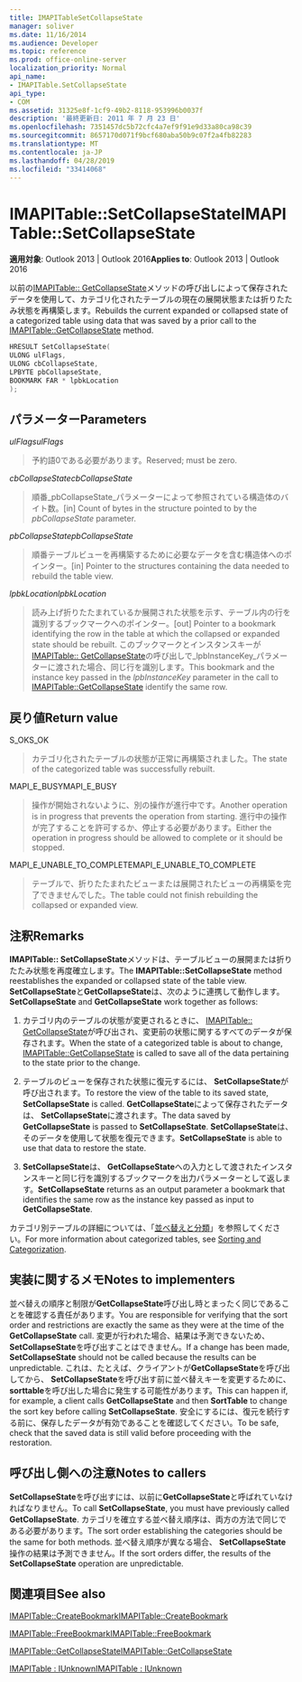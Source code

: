 ```yaml
---
title: IMAPITableSetCollapseState
manager: soliver
ms.date: 11/16/2014
ms.audience: Developer
ms.topic: reference
ms.prod: office-online-server
localization_priority: Normal
api_name:
- IMAPITable.SetCollapseState
api_type:
- COM
ms.assetid: 31325e8f-1cf9-49b2-8118-953996b0037f
description: '最終更新日: 2011 年 7 月 23 日'
ms.openlocfilehash: 7351457dc5b72cfc4a7ef9f91e9d33a80ca98c39
ms.sourcegitcommit: 8657170d071f9bcf680aba50b9c07f2a4fb82283
ms.translationtype: MT
ms.contentlocale: ja-JP
ms.lasthandoff: 04/28/2019
ms.locfileid: "33414068"
---
```

# <a name="imapitablesetcollapsestate"></a><span data-ttu-id="0f91e-103">IMAPITable::SetCollapseState</span><span class="sxs-lookup"><span data-stu-id="0f91e-103">IMAPITable::SetCollapseState</span></span>

  
  
<span data-ttu-id="0f91e-104">**適用対象**: Outlook 2013 | Outlook 2016</span><span class="sxs-lookup"><span data-stu-id="0f91e-104">**Applies to**: Outlook 2013 | Outlook 2016</span></span> 
  
<span data-ttu-id="0f91e-105">以前の[IMAPITable:: GetCollapseState](imapitable-getcollapsestate.md)メソッドの呼び出しによって保存されたデータを使用して、カテゴリ化されたテーブルの現在の展開状態または折りたたみ状態を再構築します。</span><span class="sxs-lookup"><span data-stu-id="0f91e-105">Rebuilds the current expanded or collapsed state of a categorized table using data that was saved by a prior call to the [IMAPITable::GetCollapseState](imapitable-getcollapsestate.md) method.</span></span> 
  
```cpp
HRESULT SetCollapseState(
ULONG ulFlags,
ULONG cbCollapseState,
LPBYTE pbCollapseState,
BOOKMARK FAR * lpbkLocation
);
```

## <a name="parameters"></a><span data-ttu-id="0f91e-106">パラメーター</span><span class="sxs-lookup"><span data-stu-id="0f91e-106">Parameters</span></span>

 <span data-ttu-id="0f91e-107">_ulFlags_</span><span class="sxs-lookup"><span data-stu-id="0f91e-107">_ulFlags_</span></span>
  
> <span data-ttu-id="0f91e-108">予約語0である必要があります。</span><span class="sxs-lookup"><span data-stu-id="0f91e-108">Reserved; must be zero.</span></span>
    
 <span data-ttu-id="0f91e-109">_cbCollapseState_</span><span class="sxs-lookup"><span data-stu-id="0f91e-109">_cbCollapseState_</span></span>
  
> <span data-ttu-id="0f91e-110">順番_pbCollapseState_パラメーターによって参照されている構造体のバイト数。</span><span class="sxs-lookup"><span data-stu-id="0f91e-110">[in] Count of bytes in the structure pointed to by the  _pbCollapseState_ parameter.</span></span> 
    
 <span data-ttu-id="0f91e-111">_pbCollapseState_</span><span class="sxs-lookup"><span data-stu-id="0f91e-111">_pbCollapseState_</span></span>
  
> <span data-ttu-id="0f91e-112">順番テーブルビューを再構築するために必要なデータを含む構造体へのポインター。</span><span class="sxs-lookup"><span data-stu-id="0f91e-112">[in] Pointer to the structures containing the data needed to rebuild the table view.</span></span>
    
 <span data-ttu-id="0f91e-113">_lpbkLocation_</span><span class="sxs-lookup"><span data-stu-id="0f91e-113">_lpbkLocation_</span></span>
  
> <span data-ttu-id="0f91e-114">読み上げ折りたたまれているか展開された状態を示す、テーブル内の行を識別するブックマークへのポインター。</span><span class="sxs-lookup"><span data-stu-id="0f91e-114">[out] Pointer to a bookmark identifying the row in the table at which the collapsed or expanded state should be rebuilt.</span></span> <span data-ttu-id="0f91e-115">このブックマークとインスタンスキーが[IMAPITable:: GetCollapseState](imapitable-getcollapsestate.md)の呼び出しで_lpbInstanceKey_パラメーターに渡された場合、同じ行を識別します。</span><span class="sxs-lookup"><span data-stu-id="0f91e-115">This bookmark and the instance key passed in the  _lpbInstanceKey_ parameter in the call to [IMAPITable::GetCollapseState](imapitable-getcollapsestate.md) identify the same row.</span></span> 
    
## <a name="return-value"></a><span data-ttu-id="0f91e-116">戻り値</span><span class="sxs-lookup"><span data-stu-id="0f91e-116">Return value</span></span>

<span data-ttu-id="0f91e-117">S_OK</span><span class="sxs-lookup"><span data-stu-id="0f91e-117">S_OK</span></span> 
  
> <span data-ttu-id="0f91e-118">カテゴリ化されたテーブルの状態が正常に再構築されました。</span><span class="sxs-lookup"><span data-stu-id="0f91e-118">The state of the categorized table was successfully rebuilt.</span></span>
    
<span data-ttu-id="0f91e-119">MAPI_E_BUSY</span><span class="sxs-lookup"><span data-stu-id="0f91e-119">MAPI_E_BUSY</span></span> 
  
> <span data-ttu-id="0f91e-120">操作が開始されないように、別の操作が進行中です。</span><span class="sxs-lookup"><span data-stu-id="0f91e-120">Another operation is in progress that prevents the operation from starting.</span></span> <span data-ttu-id="0f91e-121">進行中の操作が完了することを許可するか、停止する必要があります。</span><span class="sxs-lookup"><span data-stu-id="0f91e-121">Either the operation in progress should be allowed to complete or it should be stopped.</span></span>
    
<span data-ttu-id="0f91e-122">MAPI_E_UNABLE_TO_COMPLETE</span><span class="sxs-lookup"><span data-stu-id="0f91e-122">MAPI_E_UNABLE_TO_COMPLETE</span></span> 
  
> <span data-ttu-id="0f91e-123">テーブルで、折りたたまれたビューまたは展開されたビューの再構築を完了できませんでした。</span><span class="sxs-lookup"><span data-stu-id="0f91e-123">The table could not finish rebuilding the collapsed or expanded view.</span></span>
    
## <a name="remarks"></a><span data-ttu-id="0f91e-124">注釈</span><span class="sxs-lookup"><span data-stu-id="0f91e-124">Remarks</span></span>

<span data-ttu-id="0f91e-125">**IMAPITable:: SetCollapseState**メソッドは、テーブルビューの展開または折りたたみ状態を再度確立します。</span><span class="sxs-lookup"><span data-stu-id="0f91e-125">The **IMAPITable::SetCollapseState** method reestablishes the expanded or collapsed state of the table view.</span></span> <span data-ttu-id="0f91e-126">**SetCollapseState**と**GetCollapseState**は、次のように連携して動作します。</span><span class="sxs-lookup"><span data-stu-id="0f91e-126">**SetCollapseState** and **GetCollapseState** work together as follows:</span></span> 
  
1. <span data-ttu-id="0f91e-127">カテゴリ内のテーブルの状態が変更されるときに、 [IMAPITable:: GetCollapseState](imapitable-getcollapsestate.md)が呼び出され、変更前の状態に関するすべてのデータが保存されます。</span><span class="sxs-lookup"><span data-stu-id="0f91e-127">When the state of a categorized table is about to change, [IMAPITable::GetCollapseState](imapitable-getcollapsestate.md) is called to save all of the data pertaining to the state prior to the change.</span></span> 
    
2. <span data-ttu-id="0f91e-128">テーブルのビューを保存された状態に復元するには、 **SetCollapseState**が呼び出されます。</span><span class="sxs-lookup"><span data-stu-id="0f91e-128">To restore the view of the table to its saved state, **SetCollapseState** is called.</span></span> <span data-ttu-id="0f91e-129">**GetCollapseState**によって保存されたデータは、 **SetCollapseState**に渡されます。</span><span class="sxs-lookup"><span data-stu-id="0f91e-129">The data saved by **GetCollapseState** is passed to **SetCollapseState**.</span></span> <span data-ttu-id="0f91e-130">**SetCollapseState**は、そのデータを使用して状態を復元できます。</span><span class="sxs-lookup"><span data-stu-id="0f91e-130">**SetCollapseState** is able to use that data to restore the state.</span></span> 
    
3. <span data-ttu-id="0f91e-131">**SetCollapseState**は、 **GetCollapseState**への入力として渡されたインスタンスキーと同じ行を識別するブックマークを出力パラメーターとして返します。</span><span class="sxs-lookup"><span data-stu-id="0f91e-131">**SetCollapseState** returns as an output parameter a bookmark that identifies the same row as the instance key passed as input to **GetCollapseState**.</span></span>
    
<span data-ttu-id="0f91e-132">カテゴリ別テーブルの詳細については、「[並べ替えと分類](sorting-and-categorization.md)」を参照してください。</span><span class="sxs-lookup"><span data-stu-id="0f91e-132">For more information about categorized tables, see [Sorting and Categorization](sorting-and-categorization.md).</span></span> 
  
## <a name="notes-to-implementers"></a><span data-ttu-id="0f91e-133">実装に関するメモ</span><span class="sxs-lookup"><span data-stu-id="0f91e-133">Notes to implementers</span></span>

<span data-ttu-id="0f91e-134">並べ替えの順序と制限が**GetCollapseState**呼び出し時とまったく同じであることを確認する責任があります。</span><span class="sxs-lookup"><span data-stu-id="0f91e-134">You are responsible for verifying that the sort order and restrictions are exactly the same as they were at the time of the **GetCollapseState** call.</span></span> <span data-ttu-id="0f91e-135">変更が行われた場合、結果は予測できないため、 **SetCollapseState**を呼び出すことはできません。</span><span class="sxs-lookup"><span data-stu-id="0f91e-135">If a change has been made, **SetCollapseState** should not be called because the results can be unpredictable.</span></span> <span data-ttu-id="0f91e-136">これは、たとえば、クライアントが**GetCollapseState**を呼び出してから、 **SetCollapseState**を呼び出す前に並べ替えキーを変更するために、 **sorttable**を呼び出した場合に発生する可能性があります。</span><span class="sxs-lookup"><span data-stu-id="0f91e-136">This can happen if, for example, a client calls **GetCollapseState** and then **SortTable** to change the sort key before calling **SetCollapseState**.</span></span> <span data-ttu-id="0f91e-137">安全にするには、復元を続行する前に、保存したデータが有効であることを確認してください。</span><span class="sxs-lookup"><span data-stu-id="0f91e-137">To be safe, check that the saved data is still valid before proceeding with the restoration.</span></span> 
  
## <a name="notes-to-callers"></a><span data-ttu-id="0f91e-138">呼び出し側への注意</span><span class="sxs-lookup"><span data-stu-id="0f91e-138">Notes to callers</span></span>

<span data-ttu-id="0f91e-139">**SetCollapseState**を呼び出すには、以前に**GetCollapseState**と呼ばれていなければなりません。</span><span class="sxs-lookup"><span data-stu-id="0f91e-139">To call **SetCollapseState**, you must have previously called **GetCollapseState**.</span></span> <span data-ttu-id="0f91e-140">カテゴリを確立する並べ替え順序は、両方の方法で同じである必要があります。</span><span class="sxs-lookup"><span data-stu-id="0f91e-140">The sort order establishing the categories should be the same for both methods.</span></span> <span data-ttu-id="0f91e-141">並べ替え順序が異なる場合、 **SetCollapseState**操作の結果は予測できません。</span><span class="sxs-lookup"><span data-stu-id="0f91e-141">If the sort orders differ, the results of the **SetCollapseState** operation are unpredictable.</span></span> 
  
## <a name="see-also"></a><span data-ttu-id="0f91e-142">関連項目</span><span class="sxs-lookup"><span data-stu-id="0f91e-142">See also</span></span>



[<span data-ttu-id="0f91e-143">IMAPITable::CreateBookmark</span><span class="sxs-lookup"><span data-stu-id="0f91e-143">IMAPITable::CreateBookmark</span></span>](imapitable-createbookmark.md)
  
[<span data-ttu-id="0f91e-144">IMAPITable::FreeBookmark</span><span class="sxs-lookup"><span data-stu-id="0f91e-144">IMAPITable::FreeBookmark</span></span>](imapitable-freebookmark.md)
  
[<span data-ttu-id="0f91e-145">IMAPITable::GetCollapseState</span><span class="sxs-lookup"><span data-stu-id="0f91e-145">IMAPITable::GetCollapseState</span></span>](imapitable-getcollapsestate.md)
  
[<span data-ttu-id="0f91e-146">IMAPITable : IUnknown</span><span class="sxs-lookup"><span data-stu-id="0f91e-146">IMAPITable : IUnknown</span></span>](imapitableiunknown.md)

